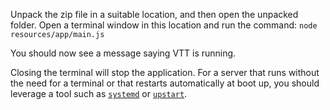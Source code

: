 ---
---
Unpack the zip file in a suitable location, and then open the unpacked folder. Open a terminal window in this location and run the command:
`node resources/app/main.js`

You should now see a message saying VTT is running. 

Closing the terminal will stop the application.
For a server that runs without the need for a terminal or that restarts automatically at boot up, you should leverage a tool such as [`systemd`](https://www.freedesktop.org/wiki/Software/systemd/) or [`upstart`](http://upstart.ubuntu.com/).
